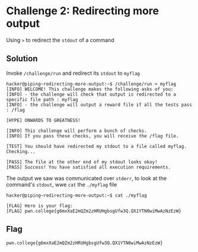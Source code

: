 # Challenge 2: Redirecting more output
Using `>` to redirect the `stdout` of a command
## Solution
Invoke `/challenge/run` and redirect its `stdout` to `myflag`
```
hacker@piping~redirecting-more-output:~$ /challenge/run > myflag
[INFO] WELCOME! This challenge makes the following asks of you:
[INFO] - the challenge will check that output is redirected to a specific file path : myflag
[INFO] - the challenge will output a reward file if all the tests pass : /flag

[HYPE] ONWARDS TO GREATNESS!

[INFO] This challenge will perform a bunch of checks.
[INFO] If you pass these checks, you will receive the /flag file.

[TEST] You should have redirected my stdout to a file called myflag. Checking...

[PASS] The file at the other end of my stdout looks okay!
[PASS] Success! You have satisfied all execution requirements.
```
The output we saw was communicated over `stderr`, to look at the command's `stdout`, wwe `cat` the `./myflag` file
```
hacker@piping~redirecting-more-output:~$ cat ./myflag

[FLAG] Here is your flag:
[FLAG] pwn.college{g6mxXaE2mQZm2zHRUHgbsgUfw3Q.QX1YTN0wiMwAzNzEzW}
```

## Flag
`pwn.college{g6mxXaE2mQZm2zHRUHgbsgUfw3Q.QX1YTN0wiMwAzNzEzW}`